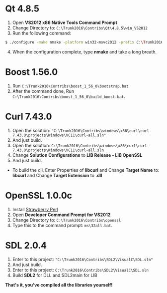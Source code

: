 # Qt 4.8.5
 1. Open **VS2012 x86 Native Tools Command Prompt**
 2. Change Directory to: `C:\Trunk2016\Contribs\Qt\4.8.5\win_VS2012`
 3. Run the following command:
 ```sh
 $ ./configure -make nmake -platform win32-msvc2012 -prefix C:\Trunk2016\Contribs\Qt\4.8.5\win_VS2012 -opensource -confirm-license -opengl desktop -nomake examples -nomake tests -webkit -xmlpatterns
 ```
 4. When the configuration complete, type **nmake** and take a long breath.
 
 # Boost 1.56.0
 1. Run `C:\Trunk2016\Contribs\boost_1_56_0\bootstrap.bat`
 2. After the command done, Run `C:\Trunk2016\Contribs\boost_1_56_0\build_boost.bat`.
 
 # Curl 7.43.0
 1. Open the solution: `"C:\Trunk2016\Contribs\windows\x86\curl\curl-7.43.0\projects\Windows\VC11\curl-all.sln"`
 2. And just build.
 1. Open the solution: `C:\Trunk2016\Contribs\windows\x86\curl\curl-7.43.0\projects\Windows\VC11\curl-all.sln`
 2. Change **Solution Configurations** to **LIB Release - LIB OpenSSL**
 3. And just build.
 - To build the dll, Enter Properties of **libcurl** and Change **Target Name** to: **libcurl** and Change **Target Extension** to **.dll**
 
 # OpenSSL 1.0.0c
 1. Install [Strawberry Perl](https://strawberryperl.com/)
 2. Open **Developer Command Prompt for VS2012**
 3. Change Directory to: `C:\Trunk2016\Contribs\openssl`
 4. Type this to the command prompt: `ms\32all.bat`.
 
 # SDL 2.0.4
 1. Enter to this project: `"C:\Trunk2016\Contribs\SDL2\VisualC\SDL.sln"`
 2. And just build.
 1. Enter to this project: `C:\Trunk2016\Contribs\SDL2\VisualC\SDL.sln`
 2. Build **SDL2** for DLL and SDL2main for LIB
 
 **That's it, you've compiled all the libraries yourself!**
